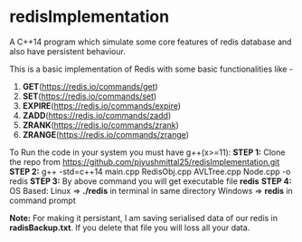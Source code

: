 # redisImplementation
A C++14 program which simulate some core features of redis database and also have persistent behaviour.

This is a basic implementation of Redis with some basic functionalities like -
1. **GET**(https://redis.io/commands/get)
2. **SET**(https://redis.io/commands/set)
3. **EXPIRE**(https://redis.io/commands/expire)
4. **ZADD**(https://redis.io/commands/zadd)
5. **ZRANK**(https://redis.io/commands/zrank)
6. **ZRANGE**(https://redis.io/commands/zrange)

To Run the code in your system you must have g++(x>=11):
**STEP 1:** Clone the repo from https://github.com/piyushmittal25/redisImplementation.git
**STEP 2:** g++ -std=c++14 main.cpp RedisObj.cpp AVLTree.cpp Node.cpp -o redis
**STEP 3:** By above command you will get executable file **redis**
**STEP 4:** OS Based: Linux => **./redis** in terminal in same directory
                      Windows => **redis** in command prompt

**Note:** For making it persistant, I am saving serialised data of our redis in **radisBackup.txt**. If you delete that file you will loss all your data.


